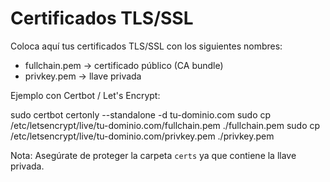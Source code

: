 # Certificados TLS/SSL

Coloca aquí tus certificados TLS/SSL con los siguientes nombres:

- fullchain.pem  -> certificado público (CA bundle)
- privkey.pem    -> llave privada

Ejemplo con Certbot / Let's Encrypt:

sudo certbot certonly --standalone -d tu-dominio.com
sudo cp /etc/letsencrypt/live/tu-dominio.com/fullchain.pem ./fullchain.pem
sudo cp /etc/letsencrypt/live/tu-dominio.com/privkey.pem ./privkey.pem

Nota: Asegúrate de proteger la carpeta `certs` ya que contiene la llave privada.

